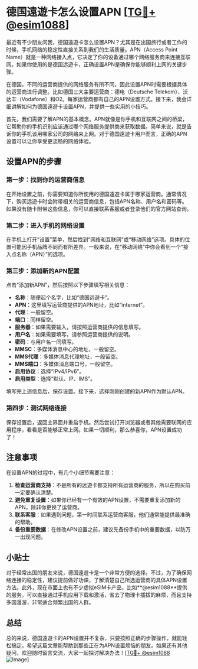 # 德国遠遊卡怎么设置APN [[TG💪+ @esim1088](https://t.me/s/esim1088)]

最近有不少朋友问我，德国遠遊卡怎么设置APN？尤其是在出国旅行或者工作的时候，手机网络的稳定性直接关系到我们的生活质量。APN（Access Point Name）就是一种网络接入点，它决定了你的设备通过哪个网络服务商来连接互联网。如果你使用的是德国远遊卡，正确设置APN是确保你能够顺利上网的关键步骤。

在德国，不同的运营商提供的网络服务有所不同，因此设置APN时需要根据具体的运营商进行调整。比如德国三大主要运营商：德电（Deutsche Telekom）、沃达丰（Vodafone）和O2。每家运营商都有自己的APN设置方式。接下来，我会详细讲解如何为德国遠遊卡设置APN，并提供一些实用的小技巧。

首先，我们需要了解APN的基本概念。APN就像是你手机和互联网之间的桥梁，它帮助你的手机识别应该通过哪个网络服务提供商来获取数据。简单来说，就是告诉你的手机该用哪家公司的网络来上网。对于德国遠遊卡用户而言，正确的APN设置可以让你享受更流畅的网络体验。

## 设置APN的步骤

### 第一步：找到你的运营商信息

在开始设置之前，你需要知道你所使用的德国遠遊卡属于哪家运营商。通常情况下，购买远遊卡时会附带相关的运营商信息，包括APN名称、用户名和密码等。如果没有随卡附带这些信息，你可以直接联系客服或者登录他们的官方网站查询。

### 第二步：进入手机的网络设置

在手机上打开“设置”菜单，然后找到“网络和互联网”或“移动网络”选项。具体的位置可能因手机品牌不同而有所差异。一般来说，在“移动网络”中你会看到一个“接入点名称（APN）”的选项。

### 第三步：添加新的APN配置

点击“添加新APN”，然后按照以下步骤填写相关信息：

- **名称**：随便起个名字，比如“德国远遊卡”。
- **APN**：这里填写运营商提供的APN地址，比如“internet”。
- **代理**：一般留空。
- **端口**：同样留空。
- **服务器**：如果需要输入，请按照运营商提供的信息填写。
- **用户名**：如果需要填写，请参照运营商提供的说明。
- **密码**：与用户名一同填写。
- **MMSC**：多媒体消息中心的地址，一般留空。
- **MMS代理**：多媒体消息代理地址，一般留空。
- **MMS端口**：多媒体消息端口号，一般留空。
- **启用协议**：选择“IPv4/IPv6”。
- **启用类型**：选择“默认、IP、IMS”。

填写完上述信息后，保存设置。接下来，选择刚刚创建的新APN作为默认APN。

### 第四步：测试网络连接

保存设置后，返回主界面并重启手机。然后尝试打开浏览器或者其他需要联网的应用程序，看看是否能够正常上网。如果一切顺利，那么恭喜你，APN设置成功了！

## 注意事项

在设置APN的过程中，有几个小细节需要注意：

1. **检查运营商支持**：不是所有的远遊卡都支持所有运营商的服务，所以在购买前一定要确认清楚。
2. **避免重复设置**：如果你已经有一个有效的APN设置，不需要重复添加新的APN，除非你更换了运营商。
3. **联系客服**：如果遇到问题，第一时间联系运营商客服，他们通常能提供最准确的帮助。
4. **备份重要数据**：在修改APN设置之前，建议先备份手机中的重要数据，以防万一出现问题。

## 小贴士

对于经常出国的朋友来说，德国遠遊卡是一个非常方便的选择。不过，为了确保网络连接的稳定性，建议提前做好功课，了解清楚自己所选运营商的具体APN设置方法。此外，现在市面上也有不少虚拟eSIM卡产品，比如**@esim1088**提供的服务，可以直接通过手机应用下载和激活，省去了物理卡插拔的麻烦，而且支持多国漫游，非常适合频繁出国的人群。

## 总结

总的来说，德国遠遊卡的APN设置并不复杂，只要按照正确的步骤操作，就能轻松搞定。希望这篇文章能帮助到那些正在为APN设置烦恼的朋友。如果还有其他疑问，欢迎随时留言交流，大家一起探讨解决办法！[[TG💪+ @esim1088](https://t.me/s/esim1088) ![Image](https://i.postimg.cc/4NQfJmqS/Snipaste-2025-05-13-00-14-12.png)]